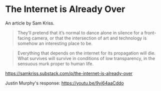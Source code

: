 # The Internet is Already Over

An article by Sam Kriss.

>They’ll pretend that it’s normal to dance alone in silence for a front-facing camera, or that the intersection of art and technology is somehow an interesting place to be.

>Everything that depends on the internet for its propagation will die. What survives will survive in conditions of low transparency, in the sensuous murk proper to human life.

https://samkriss.substack.com/p/the-internet-is-already-over

Justin Murphy's response: https://youtu.be/9yi64aaCddo